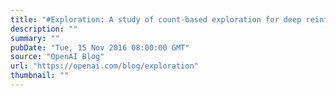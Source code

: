 ```yaml
---
title: "#Exploration: A study of count-based exploration for deep reinforcement learning"
description: ""
summary: ""
pubDate: "Tue, 15 Nov 2016 08:00:00 GMT"
source: "OpenAI Blog"
url: "https://openai.com/blog/exploration"
thumbnail: ""
---
```


